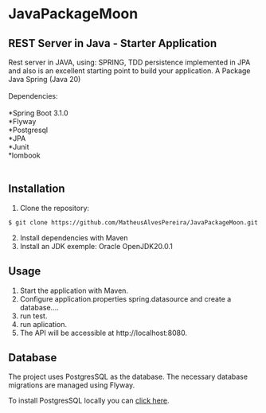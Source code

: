 # JavaPackageMoon<br>

## REST Server in Java - Starter Application

Rest server in JAVA, using: SPRING, TDD persistence implemented in JPA and also  is an excellent starting point to build your application.
A Package Java Spring (Java 20)<br>
<br>
Dependencies:<br>
<br>
*Spring Boot 3.1.0<br>
*Flyway<br>
*Postgresql<br>
*JPA<br>
*Junit<br>
*lombook<br>
<br>

## Installation

1. Clone the repository:

```bash
$ git clone https://github.com/MatheusAlvesPereira/JavaPackageMoon.git
```

2. Install dependencies with Maven
3. Install an JDK exemple: Oracle OpenJDK20.0.1

## Usage

1. Start the application with Maven.
2. Configure application.properties spring.datasource and create a database....
3. run test.
4. run aplication.
5. The API will be accessible at http://localhost:8080.

## Database
The project uses PostgresSQL as the database. The necessary database migrations are managed using Flyway.

To install PostgresSQL locally you can [click here](https://www.postgresql.org/download/).
